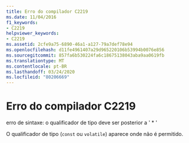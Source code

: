 ```yaml
---
title: Erro do compilador C2219
ms.date: 11/04/2016
f1_keywords:
- C2219
helpviewer_keywords:
- C2219
ms.assetid: 2cfe9a75-6890-46a1-a127-79a7def78e94
ms.openlocfilehash: d11fe4961407a29d965220106b53994b0076e856
ms.sourcegitcommit: 857fa6b530224fa6c18675138043aba9aa0619fb
ms.translationtype: MT
ms.contentlocale: pt-BR
ms.lasthandoff: 03/24/2020
ms.locfileid: "80206669"
---
```

# <a name="compiler-error-c2219"></a>Erro do compilador C2219

erro de sintaxe: o qualificador de tipo deve ser posterior a ' * '

O qualificador de tipo (`const` ou `volatile`) aparece onde não é permitido.
